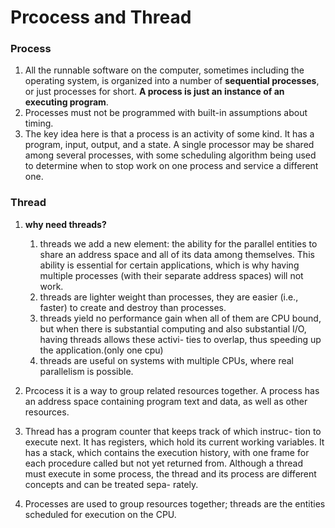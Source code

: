 # Prcocess and Thread 


### Process

 1. All the runnable software on the computer, sometimes including the operating system, is organized into a number of **sequential processes**, or just processes for short. **A process is just an instance of an executing program**.
 2. Processes must not be programmed with built-in assumptions about timing.
 3. The key idea here is that a process is an activity of some kind. It has a program, input, output, and a state. A single processor may be shared among several processes, with some scheduling algorithm being used to determine when to stop work on one process and service a different one.
 
### Thread

1. **why need threads?**
    1. threads we add a new element: the ability for the parallel entities to share an address space and all of its data among themselves. This ability is essential for certain applications, which is why having multiple processes (with their separate address spaces) will not work.
    2. threads are lighter weight than processes, they are easier (i.e., faster) to create and destroy than processes.
    3. threads yield no performance gain when all of them are CPU bound, but when there is substantial computing and also substantial I/O, having threads allows these activi- ties to overlap, thus speeding up the application.(only one cpu)
    4. threads are useful on systems with multiple CPUs, where real parallelism is possible.

2. Prcocess it is a way to group related resources together. A process has an address space containing program text and data, as well as other resources.

3. Thread has a program counter that keeps track of which instruc- tion to execute next. It has registers, which hold its current working variables. It has a stack, which contains the execution history, with one frame for each procedure called but not yet returned from. Although a thread must execute in some process, the thread and its process are different concepts and can be treated sepa- rately.

4. Processes are used to group resources together; threads are the entities scheduled for execution on the CPU.
